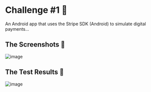 # Challenge #1 🤑
An Android app that uses the Stripe SDK (Android) to simulate digital payments...

## The Screenshots 📱
![image](https://github.com/porojo/Challenge1/assets/55001497/fc954461-0c86-41c8-b668-4b0f5152444b)

## The Test Results 🧪
![image](https://github.com/porojo/Challenge1/assets/55001497/17809a27-87ef-4c43-a437-21e9e776a9ae)
